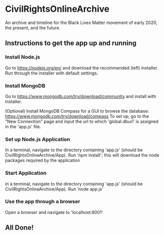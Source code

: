 # CivilRightsOnlineArchive

An archive and timeline for the Black Lives Matter movement of early 2020, the present, and the future.

## Instructions to get the app up and running

### Install Node.js
Go to https://nodejs.org/en/ and download the recommended (left) installer.
Run through the installer with default settings.

### Install MongoDB
Go to https://www.mongodb.com/try/download/community and install with installer.

(Optional) Install MongoDB Compass for a GUI to browse the database: https://www.mongodb.com/try/download/compass
To set up, go to the "New Connection" page and input the url to which 'global.dburl' is assigned in the 'app.js' file.

### Set up Node.js Application
In a terminal, navigate to the directory containing 'app.js' (should be CivilRightsOnlineArchive/App).
Run 'npm install'; this will download the node packages required by the application

### Start Application
In a terminal, navigate to the directory containing 'app.js' (should be CivilRightsOnlineArchive/App).
Run 'node app.js'

### Use the app through a browser
Open a browser and navigate to 'localhost:8001'

## All Done!
